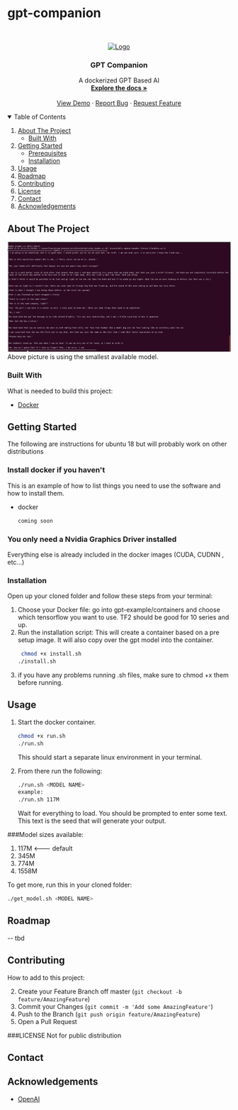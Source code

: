 # gpt-companion

[comment]: <> (*** https://www.markdownguide.org/basic-syntax/#reference-style-links)


<!-- PROJECT LOGO -->
<br />
<p align="center">
  <a href="https://github.com/Antaego/gpt-companion">
    <img src="images/logo.png" alt="Logo" width="80" height="80">
  </a>

  <h3 align="center">GPT Companion</h3>

  <p align="center">
    A dockerized GPT Based AI
    <br />
    <a href=""><strong>Explore the docs »</strong></a>
    <br />
    <br />
    <a href="">View Demo</a>
    ·
    <a href="">Report Bug</a>
    ·
    <a href="">Request Feature</a>
  </p>
</p>



<!-- TABLE OF CONTENTS -->
<details open="open">
  <summary>Table of Contents</summary>
  <ol>
    <li>
      <a href="#img/about-the-project">About The Project</a>

<ul>
        <li><a href="#built-with">Built With</a></li>
      </ul>
    </li>
    <li>
      <a href="#getting-started">Getting Started</a>
      <ul>
        <li><a href="#prerequisites">Prerequisites</a></li>
        <li><a href="#installation">Installation</a></li>
      </ul>
    </li>
    <li><a href="#usage">Usage</a></li>
    <li><a href="#roadmap">Roadmap</a></li>
    <li><a href="#contributing">Contributing</a></li>
    <li><a href="#license">License</a></li>
    <li><a href="#contact">Contact</a></li>
    <li><a href="#acknowledgements">Acknowledgements</a></li>
  </ol>
</details>



<!-- ABOUT THE PROJECT -->
## About The Project

[![Product Name Screen Shot][product-screenshot]]()
Above picture is using the smallest available model.

### Built With

What is needed to build this project:
* [Docker](https://docs.docker.com/engine/install/ubuntu/)

[comment]: <> (* [JQuery]&#40;https://jquery.com&#41;)

[comment]: <> (* [Laravel]&#40;https://laravel.com&#41;)



<!-- GETTING STARTED -->
## Getting Started

The following are instructions for ubuntu 18 but will probably work on other distributions

### Install docker if you haven't

This is an example of how to list things you need to use the software and how to install them.
* docker
  ```sh
  coming soon
  ```
### You only need a Nvidia Graphics Driver installed
Everything else is already included in the docker images (CUDA, CUDNN , etc...)


### Installation
Open up your cloned folder and follow these steps from your terminal:
1. Choose your Docker file: go into gpt-example/containers and choose which tensorflow you want to use.
   TF2 should be good for 10 series and up.
2. Run the installation script: This will create a container based on a pre setup image. It will also copy over the gpt
   model into the container.
   ```sh
    chmod +x install.sh
   ./install.sh
   ```
3. if you have any problems running .sh files, make sure to chmod +x them before running.



<!-- USAGE EXAMPLES -->
## Usage
1. Start the docker container.  
   ```sh 
   chmod +x run.sh 
   ./run.sh
   ```
   This should start a separate linux environment in your terminal.


2. From there run the following:
   ```sh 
   ./run.sh <MODEL NAME>
   example:
   ./run.sh 117M
   ```
   Wait for everything to load. You should be prompted to enter some text. This text is the seed that will generate your
   output.
   
###Model sizes available:
1. 117M <--- default
2. 345M
3. 774M
4. 1558M

To get more, run this in your cloned folder: 
   ```sh 
   ./get_model.sh <MODEL NAME>
   ```
<!-- ROADMAP -->
## Roadmap
-- tbd

<!-- CONTRIBUTING -->
## Contributing
How to add to this project:

2. Create your Feature Branch off master (`git checkout -b feature/AmazingFeature`)
3. Commit your Changes (`git commit -m 'Add some AmazingFeature'`)
4. Push to the Branch (`git push origin feature/AmazingFeature`)
5. Open a Pull Request



###LICENSE
Not for public distribution

<!-- CONTACT -->
## Contact

<!-- ACKNOWLEDGEMENTS -->
## Acknowledgements
* [OpenAI](https://github.com/openai/gpt-2)






<!-- MARKDOWN LINKS & IMAGES -->
<!-- https://www.markdownguide.org/basic-syntax/#reference-style-links -->
[contributors-shield]: https://img.shields.io/github/contributors/othneildrew/Best-README-Template.svg?style=for-the-badge
[contributors-url]: https://github.com/othneildrew/Best-README-Template/graphs/contributors
[forks-shield]: https://img.shields.io/github/forks/othneildrew/Best-README-Template.svg?style=for-the-badge
[forks-url]: https://github.com/othneildrew/Best-README-Template/network/members
[stars-shield]: https://img.shields.io/github/stars/othneildrew/Best-README-Template.svg?style=for-the-badge
[stars-url]: https://github.com/othneildrew/Best-README-Template/stargazers
[issues-shield]: https://img.shields.io/github/issues/othneildrew/Best-README-Template.svg?style=for-the-badge
[issues-url]: https://github.com/othneildrew/Best-README-Template/issues
[license-shield]: https://img.shields.io/github/license/othneildrew/Best-README-Template.svg?style=for-the-badge
[license-url]: https://github.com/othneildrew/Best-README-Template/blob/master/LICENSE.txt
[linkedin-shield]: https://img.shields.io/badge/-LinkedIn-black.svg?style=for-the-badge&logo=linkedin&colorB=555
[linkedin-url]: https://linkedin.com/in/othneildrew
[product-screenshot]: img/gpt-example.png

